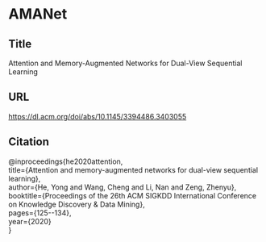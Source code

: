 # AMANet   

## Title 
Attention and Memory-Augmented Networks for Dual-View Sequential Learning    

## URL   
https://dl.acm.org/doi/abs/10.1145/3394486.3403055    


## Citation     
@inproceedings{he2020attention,    
  title={Attention and memory-augmented networks for dual-view sequential learning},    
  author={He, Yong and Wang, Cheng and Li, Nan and Zeng, Zhenyu},    
  booktitle={Proceedings of the 26th ACM SIGKDD International Conference on Knowledge Discovery \& Data Mining},     
  pages={125--134},   
  year={2020}    
}   
